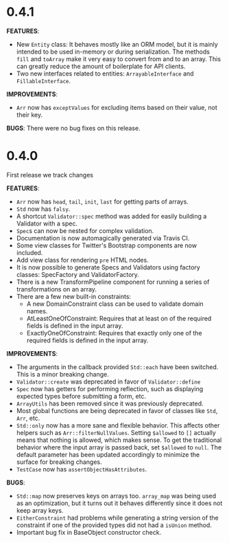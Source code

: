 # 0.4.1

**FEATURES**:
- New `Entity` class: It behaves mostly like an ORM model, but it is mainly
intended to be used in-memory or during serialization. The methods `fill` and
`toArray` make it very easy to convert from and to an array. This can greatly
reduce the amount of boilerplate for API clients.
- Two new interfaces related to entities: `ArrayableInterface` and
`FillableInterface`.

**IMPROVEMENTS**:
- `Arr` now has `exceptValues` for excluding items based on their value, not
their key.

**BUGS**:
There were no bug fixes on this release.

# 0.4.0

First release we track changes

**FEATURES**:
- `Arr` now has `head`, `tail`, `init`, `last` for getting parts of arrays.
- `Std` now has `falsy`.
- A shortcut `Validator::spec` method was added for easily building a Validator
 with a spec.
- `Spec`s can now be nested for complex validation.
- Documentation is now automagically generated via Travis CI.
- Some view classes for Twitter's Bootstrap components are now included.
- Add view class for rendering `pre` HTML nodes.
- It is now possible to generate Specs and Validators using factory classes:
SpecFactory and ValidatorFactory.
- There is a new TransformPipeline component for running a series of
transformations on an array.
- There are a few new built-in constraints:
    - A new DomainConstraint class can be used to validate domain names.
    - AtLeastOneOfConstraint: Requires that at least on of the required
    fields is defined in the input array.
    - ExactlyOneOfConstraint: Requires that exactly only one of the required
    fields is defined in the input array.

**IMPROVEMENTS**:
- The arguments in the callback provided `Std::each` have been switched. This
 is a minor breaking change.
- `Validator::create` was deprecated in favor of `Validator::define`
- `Spec` now has getters for performing reflection, such as displaying
expected types before submitting a form, etc.
- `ArrayUtils` has been removed since it was previously deprecated.
- Most global functions are being deprecated in favor of classes like `Std`,
 `Arr`, etc.
- `Std::only` now has a more sane and flexible behavior. This affects other
helpers such as `Arr::filterNullValues`. Setting `$allowed` to `[]` actually
means that nothing is allowed, which makes sense. To get the traditional
behavior where the input array is passed back, set `$allowed` to `null`. The
default parameter has been updated accordingly to minimize the surface for
breaking changes.
- `TestCase` now has `assertObjectHasAttributes`.

**BUGS**:
- `Std::map` now preserves keys on arrays too. `array_map` was being used as an
optimization, but it turns out it behaves differently since it does not keep
array keys.
- `EitherConstraint` had problems while generating a string version of the
constraint if one of the provided types did not had a `isUnion` method.
- Important bug fix in BaseObject constructor check.
